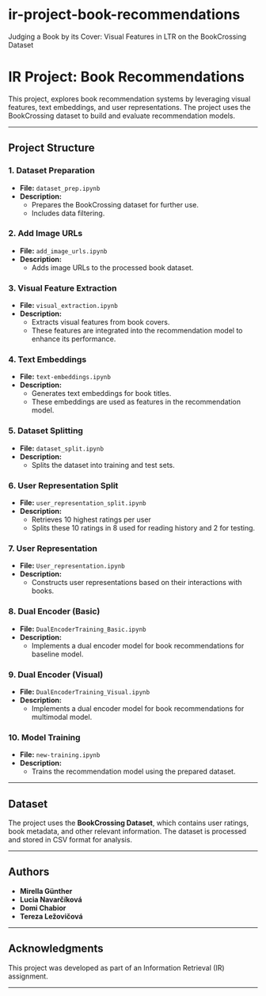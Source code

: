 # ir-project-book-recommendations
Judging a Book by its Cover: Visual Features in LTR on the BookCrossing Dataset
# IR Project: Book Recommendations

This project, explores book recommendation systems by leveraging visual features, text embeddings, and user representations. The project uses the BookCrossing dataset to build and evaluate recommendation models.

---

## Project Structure

### 1. **Dataset Preparation**
- **File:** `dataset_prep.ipynb`
- **Description:** 
  - Prepares the BookCrossing dataset for further use.
  - Includes data filtering.
### 2. **Add Image URLs**
- **File:** `add_image_urls.ipynb`
- **Description:** 
  - Adds image URLs to the processed book dataset.

### 3. **Visual Feature Extraction**
- **File:** `visual_extraction.ipynb`
- **Description:** 
  - Extracts visual features from book covers.
  - These features are integrated into the recommendation model to enhance its performance.

### 4. **Text Embeddings**
- **File:** `text-embeddings.ipynb`
- **Description:** 
  - Generates text embeddings for book titles.
  - These embeddings are used as features in the recommendation model.

### 5. **Dataset Splitting**
- **File:** `dataset_split.ipynb`
- **Description:** 
  - Splits the dataset into training and test sets.

### 6. **User Representation Split**
- **File:** `user_representation_split.ipynb`
- **Description:** 
  - Retrieves 10 highest ratings per user
  - Splits these 10 ratings in 8 used for reading history and 2 for testing. 

### 7. **User Representation**
- **File:** `User_representation.ipynb`
- **Description:** 
  - Constructs user representations based on their interactions with books.

### 8. **Dual Encoder (Basic)**
- **File:** `DualEncoderTraining_Basic.ipynb`
- **Description:** 
  - Implements a dual encoder model for book recommendations for baseline model.

### 9. **Dual Encoder (Visual)**
- **File:** `DualEncoderTraining_Visual.ipynb`
- **Description:** 
  - Implements a dual encoder model for book recommendations for multimodal model.

### 10. **Model Training**
- **File:** `new-training.ipynb`
- **Description:** 
  - Trains the recommendation model using the prepared dataset.

---

## Dataset

The project uses the **BookCrossing Dataset**, which contains user ratings, book metadata, and other relevant information. The dataset is processed and stored in CSV format for analysis.

---

## Authors

- **Mirella Günther**
- **Lucia Navarčíková**
- **Domi Chabior**
- **Tereza Ležovičová**

---

## Acknowledgments

This project was developed as part of an Information Retrieval (IR) assignment.

---
